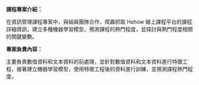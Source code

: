 **課程專案介紹：**

在資訊管理課程專案中，與組員團隊合作，爬蟲抓取 Hahow 線上課程平台的課程詳細資訊，建立多種機器學習模型，預測課程的熱門程度，並探討與熱門程度相關的關鍵變數。

**專案負責內容：**

主要負責數值資料和文本資料的前處理，並針對數值資料和文本資料進行特徵工程，接著建立機器學習模型，使用特徵工程後的資料進行訓練，並預測課程熱門程度。
